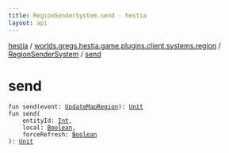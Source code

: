 ```yaml
---
title: RegionSenderSystem.send - hestia
layout: api
---
```


<div class='api-docs-breadcrumbs'><a href="../../index.html">hestia</a> / <a href="../index.html">worlds.gregs.hestia.game.plugins.client.systems.region</a> / <a href="index.html">RegionSenderSystem</a> / <a href="./send.html">send</a></div>

# send

<div class="signature"><code><span class="keyword">fun </span><span class="identifier">send</span><span class="symbol">(</span><span class="parameterName" id="worlds.gregs.hestia.game.plugins.client.systems.region.RegionSenderSystem$send(worlds.gregs.hestia.game.events.UpdateMapRegion)/event">event</span><span class="symbol">:</span>&nbsp;<a href="../../worlds.gregs.hestia.game.events/-update-map-region/index.html"><span class="identifier">UpdateMapRegion</span></a><span class="symbol">)</span><span class="symbol">: </span><a href="https://kotlinlang.org/api/latest/jvm/stdlib/kotlin/-unit/index.html"><span class="identifier">Unit</span></a></code></div>

<div class="signature"><code><span class="keyword">fun </span><span class="identifier">send</span><span class="symbol">(</span><br/>&nbsp;&nbsp;&nbsp;&nbsp;<span class="parameterName" id="worlds.gregs.hestia.game.plugins.client.systems.region.RegionSenderSystem$send(kotlin.Int, kotlin.Boolean, kotlin.Boolean)/entityId">entityId</span><span class="symbol">:</span>&nbsp;<a href="https://kotlinlang.org/api/latest/jvm/stdlib/kotlin/-int/index.html"><span class="identifier">Int</span></a><span class="symbol">, </span><br/>&nbsp;&nbsp;&nbsp;&nbsp;<span class="parameterName" id="worlds.gregs.hestia.game.plugins.client.systems.region.RegionSenderSystem$send(kotlin.Int, kotlin.Boolean, kotlin.Boolean)/local">local</span><span class="symbol">:</span>&nbsp;<a href="https://kotlinlang.org/api/latest/jvm/stdlib/kotlin/-boolean/index.html"><span class="identifier">Boolean</span></a><span class="symbol">, </span><br/>&nbsp;&nbsp;&nbsp;&nbsp;<span class="parameterName" id="worlds.gregs.hestia.game.plugins.client.systems.region.RegionSenderSystem$send(kotlin.Int, kotlin.Boolean, kotlin.Boolean)/forceRefresh">forceRefresh</span><span class="symbol">:</span>&nbsp;<a href="https://kotlinlang.org/api/latest/jvm/stdlib/kotlin/-boolean/index.html"><span class="identifier">Boolean</span></a><br/><span class="symbol">)</span><span class="symbol">: </span><a href="https://kotlinlang.org/api/latest/jvm/stdlib/kotlin/-unit/index.html"><span class="identifier">Unit</span></a></code></div>
